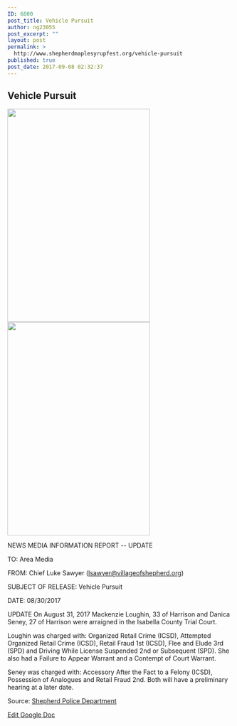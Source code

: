 ```yaml
---
ID: 6800
post_title: Vehicle Pursuit
author: ng23055
post_excerpt: ""
layout: post
permalink: >
  http://www.shepherdmaplesyrupfest.org/vehicle-pursuit
published: true
post_date: 2017-09-08 02:32:37
---
```

<h2>Vehicle Pursuit</h2>
<img title="" src="http://www.shepherdmaplesyrupfest.org/wp-content/uploads/2017/09/null.jpeg" alt="" width="320" height="480" /><img title="" src="http://www.shepherdmaplesyrupfest.org/wp-content/uploads/2017/09/null-1.jpeg" alt="" width="320" height="480" />

NEWS MEDIA INFORMATION REPORT -- UPDATE

TO: Area Media

FROM: Chief Luke Sawyer (<a href="mailto:lsawyer@villageofshepherd.org">lsawyer@villageofshepherd.org</a>)

SUBJECT OF RELEASE: Vehicle Pursuit

DATE: 08/30/2017

UPDATE
On August 31, 2017 Mackenzie Loughin, 33 of Harrison and Danica Seney, 27 of Harrison were arraigned in the Isabella County Trial Court.

Loughin was charged with: Organized Retail Crime (ICSD), Attempted Organized Retail Crime (ICSD), Retail Fraud 1st (ICSD), Flee and Elude 3rd (SPD) and Driving While License Suspended 2nd or Subsequent (SPD). She also had a Failure to Appear Warrant and a Contempt of Court Warrant.

Seney was charged with: Accessory After the Fact to a
Felony (ICSD), Possession of Analogues and Retail Fraud 2nd.
Both will have a preliminary hearing at a later date.

Source: <a href="https://www.facebook.com/permalink.php?story_fbid=1655892491095979&amp;id=205632619455314">Shepherd Police Department</a>

<a href="https://docs.google.com/document/d/1gHjs2bQ1rbLUYwyoXJJaEtr1xt8f8q5GKQ2NtuOWNTU/edit?usp=sharing">Edit Google Doc</a>